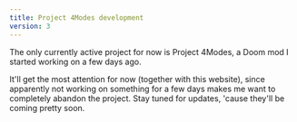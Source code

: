 ```yaml
---
title: Project 4Modes development
version: 3
---
```

The only currently active project for now is Project 4Modes, a Doom mod I started working on a few days ago.

It'll get the most attention for now (together with this website), since apparently not working on something for a few days makes me want to completely abandon the project. Stay tuned for updates, 'cause they'll be coming pretty soon.
